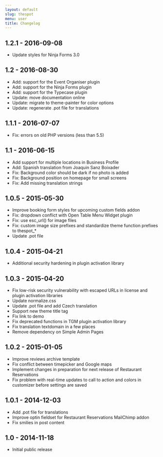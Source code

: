 ```yaml
---
layout: default
slug: thespot
menu: user
title: Changelog
---
```

## 1.2.1 - 2016-09-08
* Update styles for Ninja Forms 3.0

## 1.2 - 2016-08-30
* Add: support for the Event Organiser plugin
* Add: support for the Ninja Forms plugin
* Add: support for the Typecase plugin
* Update: move documentation online
* Update: migrate to theme-painter for color options
* Update: regenerate .pot file for translations

## 1.1.1 - 2016-07-07
* Fix: errors on old PHP versions (less than 5.5)

## 1.1 - 2016-06-15
* Add support for multiple locations in Business Profile
* Add: Spanish translation from Joaquin Sanz Boixader
* Fix: Background color should be dark if no photo is added
* Fix: Background position on homepage for small screens
* Fix: Add missing translation strings

## 1.0.5 - 2015-05-30
* Improve booking form styles for upcoming custom fields addon
* Fix: dropdown conflict with Open Table Menu Widget plugin
* Fix: use esc_url() for image files
* Fix: custom image size prefixes and standardize theme function prefixes to thespot_*
* Update .pot file

## 1.0.4 - 2015-04-21
* Additional security hardening in plugin activation library

## 1.0.3 - 2015-04-20
* Fix low-risk security vulnerability with escaped URLs in license and plugin activation libraries
* Update normalize.css
* Update .pot file and add Czech translation
* Support new theme title tag
* Fix link to demo
* Fix deprecated functions in TGM plugin activation library
* Fix translation textdomain in a few places
* Remove dependency on Simple Admin Pages

## 1.0.2 - 2015-01-05
* Improve reviews archive template
* Fix conflict between timepicker and Google maps
* Implement changes in preparation for next release of Restaurant Reservations
* Fix problem with real-time updates to call to action and colors in customizer before settings are saved

## 1.0.1 - 2014-12-03
* Add .pot file for translations
* Improve optin fieldset for Restaurant Reservations MailChimp addon
* Fix smilies in post content

## 1.0 - 2014-11-18
* Initial public release
